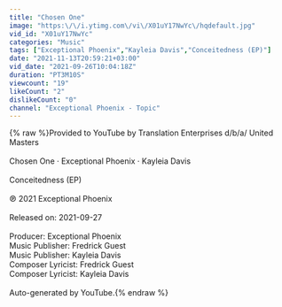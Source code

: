 ```yaml
---
title: "Chosen One"
image: "https:\/\/i.ytimg.com\/vi\/X01uY17NwYc\/hqdefault.jpg"
vid_id: "X01uY17NwYc"
categories: "Music"
tags: ["Exceptional Phoenix","Kayleia Davis","Conceitedness (EP)"]
date: "2021-11-13T20:59:21+03:00"
vid_date: "2021-09-26T10:04:18Z"
duration: "PT3M10S"
viewcount: "19"
likeCount: "2"
dislikeCount: "0"
channel: "Exceptional Phoenix - Topic"
---
```

{% raw %}Provided to YouTube by Translation Enterprises d/b/a/ United Masters<br /><br />Chosen One · Exceptional Phoenix · Kayleia Davis<br /><br />Conceitedness (EP)<br /><br />℗ 2021 Exceptional Phoenix<br /><br />Released on: 2021-09-27<br /><br />Producer: Exceptional Phoenix<br />Music  Publisher: Fredrick Guest<br />Music  Publisher: Kayleia Davis<br />Composer  Lyricist: Fredrick Guest<br />Composer  Lyricist: Kayleia Davis<br /><br />Auto-generated by YouTube.{% endraw %}
